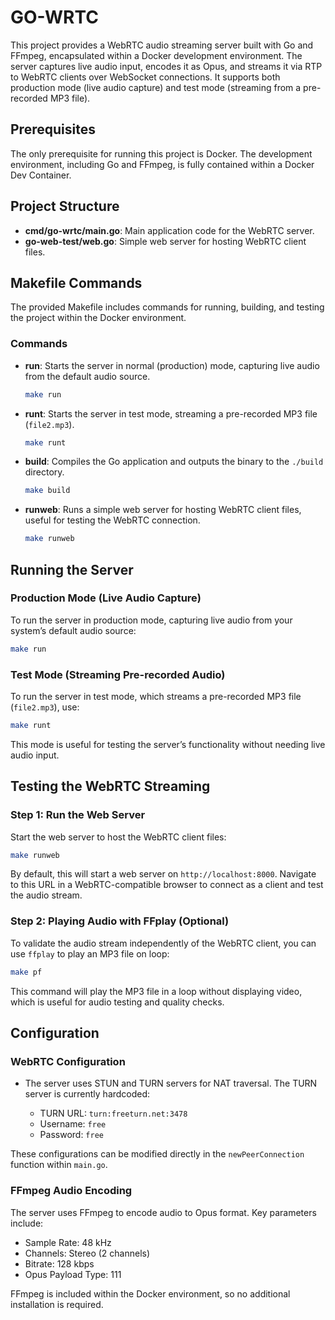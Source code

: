 # GO-WRTC

This project provides a WebRTC audio streaming server built with Go and FFmpeg, encapsulated within a Docker development environment. The server captures live audio input, encodes it as Opus, and streams it via RTP to WebRTC clients over WebSocket connections. It supports both production mode (live audio capture) and test mode (streaming from a pre-recorded MP3 file).

## Prerequisites

The only prerequisite for running this project is Docker. The development environment, including Go and FFmpeg, is fully contained within a Docker Dev Container.

## Project Structure

- **cmd/go-wrtc/main.go**: Main application code for the WebRTC server.
- **go-web-test/web.go**: Simple web server for hosting WebRTC client files.

## Makefile Commands

The provided Makefile includes commands for running, building, and testing the project within the Docker environment.

### Commands

- **run**: Starts the server in normal (production) mode, capturing live audio from the default audio source.

  ```bash
  make run
  ```

- **runt**: Starts the server in test mode, streaming a pre-recorded MP3 file (`file2.mp3`).

  ```bash
  make runt
  ```

- **build**: Compiles the Go application and outputs the binary to the `./build` directory.

  ```bash
  make build
  ```

- **runweb**: Runs a simple web server for hosting WebRTC client files, useful for testing the WebRTC connection.

  ```bash
  make runweb
  ```

## Running the Server

### Production Mode (Live Audio Capture)

To run the server in production mode, capturing live audio from your system’s default audio source:

```bash
make run
```

### Test Mode (Streaming Pre-recorded Audio)

To run the server in test mode, which streams a pre-recorded MP3 file (`file2.mp3`), use:

```bash
make runt
```

This mode is useful for testing the server’s functionality without needing live audio input.

## Testing the WebRTC Streaming

### Step 1: Run the Web Server

Start the web server to host the WebRTC client files:

```bash
make runweb
```

By default, this will start a web server on `http://localhost:8000`. Navigate to this URL in a WebRTC-compatible browser to connect as a client and test the audio stream.

### Step 2: Playing Audio with FFplay (Optional)

To validate the audio stream independently of the WebRTC client, you can use `ffplay` to play an MP3 file on loop:

```bash
make pf
```

This command will play the MP3 file in a loop without displaying video, which is useful for audio testing and quality checks.

## Configuration

### WebRTC Configuration

- The server uses STUN and TURN servers for NAT traversal. The TURN server is currently hardcoded:

  - TURN URL: `turn:freeturn.net:3478`
  - Username: `free`
  - Password: `free`

These configurations can be modified directly in the `newPeerConnection` function within `main.go`.

### FFmpeg Audio Encoding

The server uses FFmpeg to encode audio to Opus format. Key parameters include:

- Sample Rate: 48 kHz
- Channels: Stereo (2 channels)
- Bitrate: 128 kbps
- Opus Payload Type: 111

FFmpeg is included within the Docker environment, so no additional installation is required.
